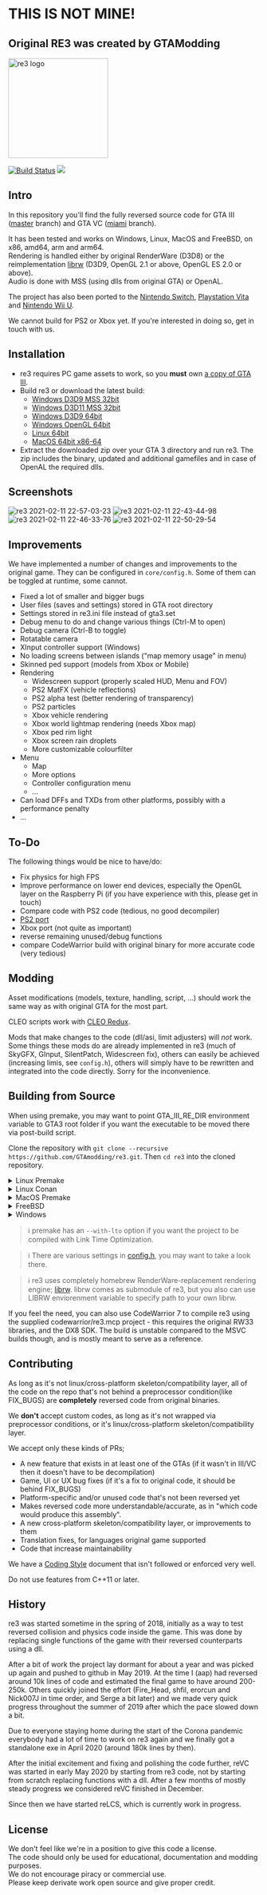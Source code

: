 # THIS IS NOT MINE!
## Original RE3 was created by GTAModding
<img src="https://github.com/NetheriteOfficial/re3/blob/master/res/images/logo_1024.png?raw=true" alt="re3 logo" width="200">

[![Build Status](https://img.shields.io/endpoint.svg?url=https%3A%2F%2Factions-badge.atrox.dev%2FGTAmodding%2Fre3%2Fbadge%3Fref%3Dmaster&style=flat)](https://actions-badge.atrox.dev/GTAmodding/re3/goto?ref=master)
<a href="https://discord.gg/RFNbjsUMGg"><img src="https://img.shields.io/badge/discord-join-7289DA.svg?logo=discord&longCache=true&style=flat" /></a>

## Intro

In this repository you'll find the fully reversed source code for GTA III ([master](https://github.com/GTAmodding/re3/tree/master/) branch) and GTA VC ([miami](https://github.com/GTAmodding/re3/tree/miami/) branch).

It has been tested and works on Windows, Linux, MacOS and FreeBSD, on x86, amd64, arm and arm64.\
Rendering is handled either by original RenderWare (D3D8)
or the reimplementation [librw](https://github.com/aap/librw) (D3D9, OpenGL 2.1 or above, OpenGL ES 2.0 or above).\
Audio is done with MSS (using dlls from original GTA) or OpenAL.

The project has also been ported to the [Nintendo Switch](https://github.com/AGraber/re3-nx/),
[Playstation Vita](https://github.com/Rinnegatamante/re3) and
[Nintendo Wii U](https://github.com/GaryOderNichts/re3-wiiu/).

We cannot build for PS2 or Xbox yet. If you're interested in doing so, get in touch with us.

## Installation

- re3 requires PC game assets to work, so you **must** own [a copy of GTA III](https://store.steampowered.com/app/12100/Grand_Theft_Auto_III/).
- Build re3 or download the latest build:
  - [Windows D3D9 MSS 32bit](https://nightly.link/GTAmodding/re3/workflows/re3_msvc_x86/master/re3_Release_win-x86-librw_d3d9-mss.zip)
  - [Windows D3D11 MSS 32bit](https://github.com/NetheriteOfficial/re3/tree/master/.github/workflows/)
  - [Windows D3D9 64bit](https://nightly.link/GTAmodding/re3/workflows/re3_msvc_amd64/master/re3_Release_win-amd64-librw_d3d9-oal.zip)
  - [Windows OpenGL 64bit](https://nightly.link/GTAmodding/re3/workflows/re3_msvc_amd64/master/re3_Release_win-amd64-librw_gl3_glfw-oal.zip)
  - [Linux 64bit](https://nightly.link/GTAmodding/re3/workflows/build-cmake-conan/master/ubuntu-18.04-gl3.zip)
  - [MacOS 64bit x86-64](https://nightly.link/GTAmodding/re3/workflows/build-cmake-conan/master/macos-latest-gl3.zip)
- Extract the downloaded zip over your GTA 3 directory and run re3. The zip includes the binary, updated and additional gamefiles and in case of OpenAL the required dlls.

## Screenshots

![re3 2021-02-11 22-57-03-23](https://user-images.githubusercontent.com/1521437/107704085-fbdabd00-6cbc-11eb-8406-8951a80ccb16.png)
![re3 2021-02-11 22-43-44-98](https://user-images.githubusercontent.com/1521437/107703339-cbdeea00-6cbb-11eb-8f0b-07daa105d470.png)
![re3 2021-02-11 22-46-33-76](https://user-images.githubusercontent.com/1521437/107703343-cd101700-6cbb-11eb-9ccd-012cb90524b7.png)
![re3 2021-02-11 22-50-29-54](https://user-images.githubusercontent.com/1521437/107703348-d00b0780-6cbb-11eb-8afd-054249c2b95e.png)

## Improvements

We have implemented a number of changes and improvements to the original game.
They can be configured in `core/config.h`.
Some of them can be toggled at runtime, some cannot.

* Fixed a lot of smaller and bigger bugs
* User files (saves and settings) stored in GTA root directory
* Settings stored in re3.ini file instead of gta3.set
* Debug menu to do and change various things (Ctrl-M to open)
* Debug camera (Ctrl-B to toggle)
* Rotatable camera
* XInput controller support (Windows)
* No loading screens between islands ("map memory usage" in menu)
* Skinned ped support (models from Xbox or Mobile)
* Rendering
  * Widescreen support (properly scaled HUD, Menu and FOV)
  * PS2 MatFX (vehicle reflections)
  * PS2 alpha test (better rendering of transparency)
  * PS2 particles
  * Xbox vehicle rendering
  * Xbox world lightmap rendering (needs Xbox map)
  * Xbox ped rim light
  * Xbox screen rain droplets
  * More customizable colourfilter
* Menu
  * Map
  * More options
  * Controller configuration menu
  * ...
* Can load DFFs and TXDs from other platforms, possibly with a performance penalty
* ...

## To-Do

The following things would be nice to have/do:

* Fix physics for high FPS
* Improve performance on lower end devices, especially the OpenGL layer on the Raspberry Pi (if you have experience with this, please get in touch)
* Compare code with PS2 code (tedious, no good decompiler)
* [PS2 port](https://github.com/GTAmodding/re3/wiki/PS2-port)
* Xbox port (not quite as important)
* reverse remaining unused/debug functions
* compare CodeWarrior build with original binary for more accurate code (very tedious)

## Modding

Asset modifications (models, texture, handling, script, ...) should work the same way as with original GTA for the most part.

CLEO scripts work with [CLEO Redux](https://github.com/cleolibrary/CLEO-Redux).

Mods that make changes to the code (dll/asi, limit adjusters) will *not* work.
Some things these mods do are already implemented in re3 (much of SkyGFX, GInput, SilentPatch, Widescreen fix),
others can easily be achieved (increasing limis, see `config.h`),
others will simply have to be rewritten and integrated into the code directly.
Sorry for the inconvenience.

## Building from Source  

When using premake, you may want to point GTA_III_RE_DIR environment variable to GTA3 root folder if you want the executable to be moved there via post-build script.

Clone the repository with `git clone --recursive https://github.com/GTAmodding/re3.git`. Then `cd re3` into the cloned repository.

<details><summary>Linux Premake</summary>

For Linux using premake, proceed: [Building on Linux](https://github.com/GTAmodding/re3/wiki/Building-on-Linux)

</details>

<details><summary>Linux Conan</summary>

Install python and conan, and then run build.
```
conan export vendor/librw librw/master@
mkdir build
cd build
conan install .. re3/master@ -if build -o re3:audio=openal -o librw:platform=gl3 -o librw:gl3_gfxlib=glfw --build missing -s re3:build_type=RelWithDebInfo -s librw:build_type=RelWithDebInfo
conan build .. -if build -bf build -pf package
```
</details>

<details><summary>MacOS Premake</summary>

For MacOS using premake, proceed: [Building on MacOS](https://github.com/GTAmodding/re3/wiki/Building-on-MacOS)

</details>

<details><summary>FreeBSD</summary>

For FreeBSD using premake, proceed: [Building on FreeBSD](https://github.com/GTAmodding/re3/wiki/Building-on-FreeBSD)

</details>

<details><summary>Windows</summary>

Assuming you have Visual Studio 2015/2017/2019:
- Run one of the `premake-vsXXXX.cmd` variants on root folder.
- Open build/re3.sln with Visual Studio and compile the solution.

Microsoft recently discontinued its downloads of the DX9 SDK. You can download an archived version here: https://archive.org/details/dxsdk_jun10

**If you choose OpenAL on Windows** You must read [Running OpenAL build on Windows](https://github.com/GTAmodding/re3/wiki/Running-OpenAL-build-on-Windows).
</details>

> :information_source: premake has an `--with-lto` option if you want the project to be compiled with Link Time Optimization.

> :information_source: There are various settings in [config.h](https://github.com/GTAmodding/re3/tree/master/src/core/config.h), you may want to take a look there.

> :information_source: re3 uses completely homebrew RenderWare-replacement rendering engine; [librw](https://github.com/aap/librw/). librw comes as submodule of re3, but you also can use LIBRW enviorenment variable to specify path to your own librw.

If you feel the need, you can also use CodeWarrior 7 to compile re3 using the supplied codewarrior/re3.mcp project - this requires the original RW33 libraries, and the DX8 SDK. The build is unstable compared to the MSVC builds though, and is mostly meant to serve as a reference.

## Contributing
As long as it's not linux/cross-platform skeleton/compatibility layer, all of the code on the repo that's not behind a preprocessor condition(like FIX_BUGS) are **completely** reversed code from original binaries.  

We **don't** accept custom codes, as long as it's not wrapped via preprocessor conditions, or it's linux/cross-platform skeleton/compatibility layer.

We accept only these kinds of PRs;

- A new feature that exists in at least one of the GTAs (if it wasn't in III/VC then it doesn't have to be decompilation)  
- Game, UI or UX bug fixes (if it's a fix to original code, it should be behind FIX_BUGS)
- Platform-specific and/or unused code that's not been reversed yet
- Makes reversed code more understandable/accurate, as in "which code would produce this assembly".
- A new cross-platform skeleton/compatibility layer, or improvements to them
- Translation fixes, for languages original game supported
- Code that increase maintainability  

We have a [Coding Style](https://github.com/GTAmodding/re3/blob/master/CODING_STYLE.md) document that isn't followed or enforced very well.

Do not use features from C++11 or later.


## History

re3 was started sometime in the spring of 2018,
initially as a way to test reversed collision and physics code
inside the game.
This was done by replacing single functions of the game
with their reversed counterparts using a dll.

After a bit of work the project lay dormant for about a year
and was picked up again and pushed to github in May 2019.
At the time I (aap) had reversed around 10k lines of code and estimated
the final game to have around 200-250k.
Others quickly joined the effort (Fire_Head, shfil, erorcun and Nick007J
in time order, and Serge a bit later) and we made very quick progress
throughout the summer of 2019
after which the pace slowed down a bit.

Due to everyone staying home during the start of the Corona pandemic
everybody had a lot of time to work on re3 again and
we finally got a standalone exe in April 2020 (around 180k lines by then).

After the initial excitement and fixing and polishing the code further,
reVC was started in early May 2020 by starting from re3 code,
not by starting from scratch replacing functions with a dll.
After a few months of mostly steady progress we considered reVC
finished in December.

Since then we have started reLCS, which is currently work in progress.


## License

We don't feel like we're in a position to give this code a license.\
The code should only be used for educational, documentation and modding purposes.\
We do not encourage piracy or commercial use.\
Please keep derivate work open source and give proper credit.
